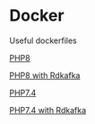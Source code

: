 # Docker

Useful dockerfiles


[PHP8](Dockerfile.php8)

[PHP8 with Rdkafka](Dockerfile.php8-kafka)


[PHP7.4](Dockerfile.php7.4)

[PHP7.4 with Rdkafka](Dockerfile.php7.4-kafka)

